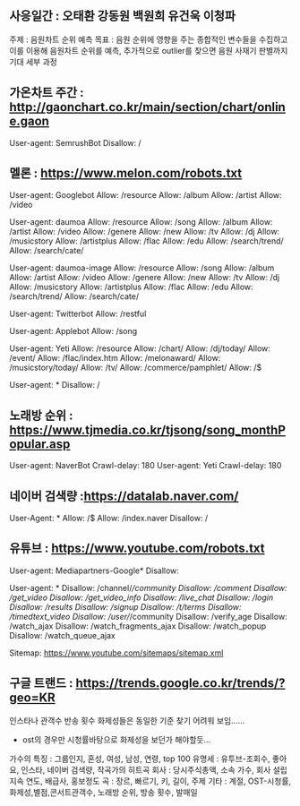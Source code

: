 ## 사응일간 : 오태환 강동원 백원희 유건욱 이청파

주제 : 음원차트 순위 예측
목표 : 음원 순위에 영향을 주는 종합적인 변수들을 수집하고 이를 이용해 음원차트 순위를 예측, 추가적으로 outlier를 찾으면 음원 사재기 판별까지 기대
세부 과정



## 가온차트 주간 : http://gaonchart.co.kr/main/section/chart/online.gaon
User-agent: SemrushBot
Disallow: /

## 멜론 : https://www.melon.com/robots.txt
User-agent: Googlebot
Allow: /resource
Allow: /album
Allow: /artist
Allow: /video

User-agent: daumoa
Allow: /resource
Allow: /song
Allow: /album
Allow: /artist
Allow: /video
Allow: /genere
Allow: /new
Allow: /tv
Allow: /dj
Allow: /musicstory
Allow: /artistplus
Allow: /flac
Allow: /edu
Allow: /search/trend/
Allow: /search/cate/

User-agent: daumoa-image
Allow: /resource
Allow: /song
Allow: /album
Allow: /artist
Allow: /video
Allow: /genere
Allow: /new
Allow: /tv
Allow: /dj
Allow: /musicstory
Allow: /artistplus
Allow: /flac
Allow: /edu
Allow: /search/trend/
Allow: /search/cate/

User-agent: Twitterbot
Allow: /restful

User-agent: Applebot
Allow: /song

User-agent: Yeti
Allow: /resource
Allow: /chart/
Allow: /dj/today/
Allow: /event/
Allow: /flac/index.htm
Allow: /melonaward/
Allow: /musicstory/today/
Allow: /tv/
Allow: /commerce/pamphlet/
Allow: /$

User-agent: *
Disallow: /



## 노래방 순위 : https://www.tjmedia.co.kr/tjsong/song_monthPopular.asp
User-agent: NaverBot
Crawl-delay: 180
User-agent: Yeti
Crawl-delay: 180



## 네이버 검색량 :https://datalab.naver.com/
User-Agent: *
Allow: /$
Allow: /index.naver
Disallow: /


## 유튜브 : https://www.youtube.com/robots.txt
User-agent: Mediapartners-Google*
Disallow:

User-agent: *
Disallow: /channel/*/community
Disallow: /comment
Disallow: /get_video
Disallow: /get_video_info
Disallow: /live_chat
Disallow: /login
Disallow: /results
Disallow: /signup
Disallow: /t/terms
Disallow: /timedtext_video
Disallow: /user/*/community
Disallow: /verify_age
Disallow: /watch_ajax
Disallow: /watch_fragments_ajax
Disallow: /watch_popup
Disallow: /watch_queue_ajax

Sitemap: https://www.youtube.com/sitemaps/sitemap.xml



## 구글 트랜드 : https://trends.google.co.kr/trends/?geo=KR

인스타나 관객수  반송 횟수 화제성들은 동일한 기준 찾기 어려워 보임......
 - ost의 경우만 시청률바탕으로 화제성을 보던가 해야할듯...



가수의 특징 : 그룹인지, 혼성, 여성, 남성, 연령, top 100
유명세 : 유투브-조회수, 좋아요, 인스타, 네이버 검색량, 작곡가의 히트곡
회사 : 당시주식총액, 소속 가수, 회사 설립 지속 연도, 배급사, 홍보정도
곡 : 장르, 빠르기, 키, 길이, 주제
기타 : 계절, OST-시청률, 화제성,별점,콘서트관객수, 노래방 순위, 방송 횟수, 발매일
